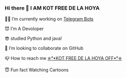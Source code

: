 ### Hi there 👋 I AM KOT FREE DE LA HOYA

👨‍💻 I’m currently working on [Telegram Bots](https://t.me/KOT_BOTS) 

😈 I’m A Devoloper 

😎 studied Python and java!

🥰 I’m looking to collaborate on GitHub

📪 How to reach me [✯°•KOT FREE DE LA HOYA OFF•°✯](https://t.me/KOT_FREE_DE_LA_HOYA_OFF)

😇 Fun fact Watching Cartoons



<!--
**kotfreede/Kotfreede** is a ✨ _special_ ✨ repository because its `README.md` (this file) appears on your GitHub profile.

--




👨‍💻 I’m currently working on [Telegram Bots]

😈 I’m A Devoloper 

😎 studied Python and java!

🥰 I’m looking to collaborate on GitHub

📪 How to reach me ✯°•KOT FREE DE LA HOYA OFF•°✯

😇 Fun fact Watching Cartoons


